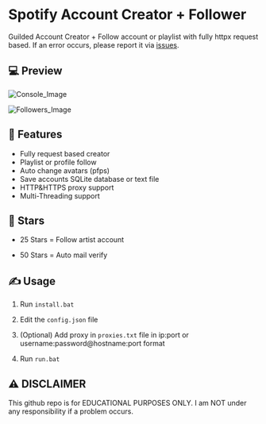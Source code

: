 # Spotify Account Creator + Follower 
 Guilded Account Creator + Follow account or playlist with fully httpx request based. If an error occurs, please report it via [issues](https://github.com/seadhy/Guilded-Account-Creator/issues/new).

## 💻 Preview

![Console_Image](https://user-images.githubusercontent.com/82868382/202025657-b589bdf5-01d4-49b7-81f9-cc8a8b785518.png)

![Followers_Image](https://user-images.githubusercontent.com/82868382/202025646-c3118ac8-1126-4045-8493-bcb0150f0a74.png)

## 👾 Features
- Fully request based creator
- Playlist or profile follow
- Auto change avatars (pfps)
- Save accounts SQLite database or text file
- HTTP&HTTPS proxy support
- Multi-Threading support

## 🌟 Stars

- 25 Stars = Follow artist account

- 50 Stars = Auto mail verify 

## ✍️ Usage
1. Run `install.bat`

2. Edit the `config.json` file

3. (Optional) Add proxy in `proxies.txt` file in ip:port or username:password@hostname:port format 

4. Run `run.bat`


## ⚠️ DISCLAIMER
This github repo is for EDUCATIONAL PURPOSES ONLY. I am NOT under any responsibility if a problem occurs.